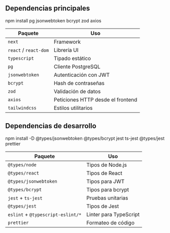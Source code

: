 ## Dependencias principales
npm install pg jsonwebtoken bcrypt zod axios

| Paquete               | Uso                                               |
|-----------------------|---------------------------------------------------|
| `next`                | Framework                                         |
| `react` / `react-dom` | Librería UI                                       |
| `typescript`          | Tipado estático                                   |
| `pg`                  | Cliente PostgreSQL                                |
| `jsonwebtoken`        | Autenticación con JWT                             |
| `bcrypt`              | Hash de contraseñas                               |
| `zod`                 | Validación de datos                               |
| `axios`               | Peticiones HTTP desde el frontend                 |
| `tailwindcss`         | Estilos utilitarios                               |


## Dependencias de desarrollo
npm install -D  @types/jsonwebtoken @types/bcrypt jest ts-jest @types/jest prettier

| Paquete               | Uso                                     |
|-----------------------|-----------------------------------------|
| `@types/node`         | Tipos de Node.js                        |
| `@types/react`        | Tipos de React                          |
| `@types/jsonwebtoken` | Tipos para JWT                          |
| `@types/bcrypt`       | Tipos para bcrypt                       |
| `jest` + `ts-jest`    | Pruebas unitarias                       |
| `@types/jest`         | Tipos de Jest                           |
| `eslint` + `@typescript-eslint/*` | Linter para TypeScript      |
| `prettier`            | Formateo de código                      |



